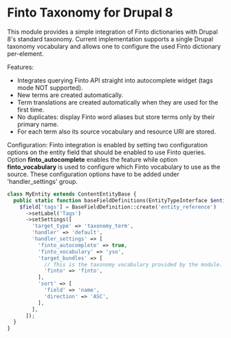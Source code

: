 Finto Taxonomy for Drupal 8
===========================

This module provides a simple integration of Finto dictionaries with Drupal 8's standard taxonomy. Current implementation supports a single Drupal taxonomy vocabulary and allows one to configure the used Finto dictionary per-element.

Features:
- Integrates querying Finto API straight into autocomplete widget (tags mode NOT supported).
- New terms are created automatically.
- Term translations are created automatically when they are used for the first time.
- No duplicates: display Finto word aliases but store terms only by their primary name.
- For each term also its source vocabulary and resource URI are stored.

Configuration:
Finto integration is enabled by setting two configuration options on the entity field that should be enabled to use Finto queries. Option **finto_autocomplete** enables the feature while option **finto_vocabulary** is used to configure which Finto vocabulary to use as the source. These configuration options have to be added under 'handler_settings' group.

```php
class MyEntity extends ContentEntityBase {
  public static function baseFieldDefinitions(EntityTypeInterface $entity_type) {
    $field['tags'] = BaseFieldDefinition::create('entity_reference')
      ->setLabel('Tags')
      ->setSettings([
        'target_type' => 'taxonomy_term',
        'handler' => 'default',
        'handler_settings' => [
          'finto_autocomplete' => true,
          'finto_vocabulary' => 'yso',
          'target_bundles' => [
            // This is the taxonomy vocabulary provided by the module.
            'finto' => 'finto',
          ],
          'sort' => [
            'field' => 'name',
            'direction' => 'ASC',
          ],
        ],
      ]);
  }
}
```

